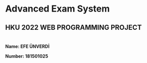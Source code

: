 # Advanced Exam System

## HKU 2022 WEB PROGRAMMING PROJECT

#

**Name: EFE ÜNVERDİ**

**Number: 181501025**
